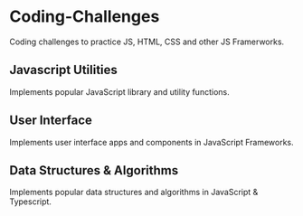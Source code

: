 # Coding-Challenges
Coding challenges to practice JS, HTML, CSS and other JS Framerworks.


## Javascript Utilities
Implements popular JavaScript library and utility functions.

## User Interface 
Implements user interface apps and components in JavaScript Frameworks.

## Data Structures & Algorithms
Implements popular data structures and algorithms in JavaScript & Typescript.
